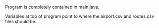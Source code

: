 Program is completely contained in main.java.

Variables at top of program point to where the airport.csv and routes.csv files should be.

